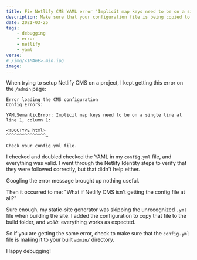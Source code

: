 ```yaml
---
title: Fix Netlify CMS YAML error 'Implicit map keys need to be on a single line'
description: Make sure that your configuration file is being copied to the destination directory.
date: 2021-03-25
tags:
    - debugging
    - error
    - netlify
    - yaml
verse:
# /img/<IMAGE>.min.jpg
image:
---
```


When trying to setup Netlify CMS on a project, I kept getting this error on the `/admin` page:

```
Error loading the CMS configuration
Config Errors:

YAMLSemanticError: Implicit map keys need to be on a single line at line 1, column 1:

<!DOCTYPE html>
^^^^^^^^^^^^^^^…

Check your config.yml file.
```

I checked and doubled checked the YAML in my `config.yml` file, and everything was valid. I went through the Netlify Identity steps to verify that they were followed correctly, but that didn't help either.

Googling the error message brought up nothing useful.

Then it occurred to me: "What if Netlify CMS isn't getting the config file at all?"

Sure enough, my static-site generator was skipping the unrecognized `.yml` file when building the site. I added the configuration to copy that file to the build folder, and _voilà_: everything works as expected.

So if you are getting the same error, check to make sure that the `config.yml` file is making it to your built `admin/` directory.

Happy debugging!
